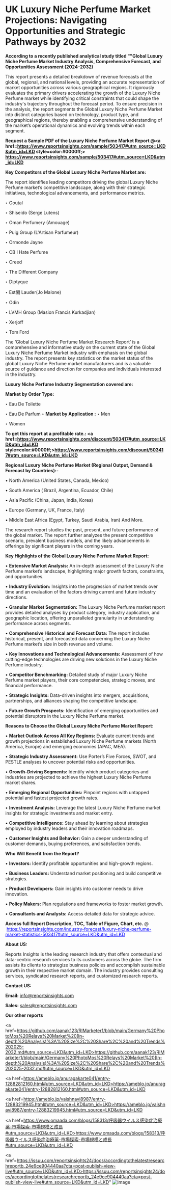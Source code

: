# UK Luxury Niche Perfume Market Projections: Navigating Opportunities and Strategic Pathways by 2032

<strong>According to a recently published analytical study titled ""Global Luxury Niche Perfume Market Industry Analysis, Comprehensive Forecast, and Opportunities Assessment (2024–2032)</strong>

This report presents a detailed breakdown of revenue forecasts at the global, regional, and national levels, providing an accurate representation of market opportunities across various geographical regions. It rigorously evaluates the primary drivers accelerating the growth of the Luxury Niche Perfume market while identifying critical constraints that could shape the industry's trajectory throughout the forecast period. To ensure precision in the analysis, the report segments the Global Luxury Niche Perfume Market into distinct categories based on technology, product type, and geographical regions, thereby enabling a comprehensive understanding of the market’s operational dynamics and evolving trends within each segment.

<strong>Request a Sample PDF of the Luxury Niche Perfume Market Report </strong><strong>@<a href=https://www.reportsinsights.com/sample/503417#utm_source=LKD&utm_id=LKD style=color:#0000ff;> https://www.reportsinsights.com/sample/503417#utm_source=LKD&utm_id=LKD</a></strong></font>

<strong>Key Competitors of the Global Luxury Niche Perfume Market are:</strong>

The report identifies leading competitors driving the global Luxury Niche Perfume market’s competitive landscape, along with their strategic initiatives, technological advancements, and performance metrics.

‣ Goutal

‣ Shiseido (Serge Lutens)

‣ Oman Perfumery (Amouage)

‣ Puig Group (L'Artisan Parfumeur)

‣ Ormonde Jayne

‣ CB I Hate Perfume

‣ Creed

‣ The Different Company

‣ Diptyque

‣ Est閑 Lauder(Jo Malone)

‣ Odin

‣ LVMH Group (Masion Francis Kurkadjian)

‣ Xerjoff

‣ Tom Ford

The ‘Global Luxury Niche Perfume Market Research Report’ is a comprehensive and informative study on the current state of the Global Luxury Niche Perfume Market industry with emphasis on the global industry. The report presents key statistics on the market status of the global Luxury Niche Perfume market manufacturers and is a valuable source of guidance and direction for companies and individuals interested in the industry.

<strong>Luxury Niche Perfume Industry Segmentation covered are:</strong>

<strong>Market by Order Type: </strong>

‣ Eau De Toilette

‣ Eau De Parfum
‣ 
<strong>Market by Application :</strong>
‣ Men

‣ Women

<strong>To get this report at a profitable rate.: <a href=https://www.reportsinsights.com/discount/503417#utm_source=LKD&utm_id=LKD style=color:#0000ff;>https://www.reportsinsights.com/discount/503417#utm_source=LKD&utm_id=LKD</a></strong></font>

<strong>Regional Luxury Niche Perfume Market (Regional Output, Demand &amp; Forecast by Countries):-</strong>

• North America (United States, Canada, Mexico)

• South America ( Brazil, Argentina, Ecuador, Chile)

• Asia Pacific (China, Japan, India, Korea)

• Europe (Germany, UK, France, Italy)

• Middle East Africa (Egypt, Turkey, Saudi Arabia, Iran) And More.

The research report studies the past, present, and future performance of the global market. The report further analyzes the present competitive scenario, prevalent business models, and the likely advancements in offerings by significant players in the coming years.

<strong>Key Highlights of the Global Luxury Niche Perfume Market Report:</strong>

• <strong>Extensive Market Analysis:</strong> An in-depth assessment of the Luxury Niche Perfume market’s landscape, highlighting major growth factors, constraints, and opportunities.

• <strong>Industry Evolution:</strong> Insights into the progression of market trends over time and an evaluation of the factors driving current and future industry directions.

• <strong>Granular Market Segmentation:</strong> The Luxury Niche Perfume market report provides detailed analyses by product category, industry application, and geographic location, offering unparalleled granularity in understanding performance across segments.

• <strong>Comprehensive Historical and Forecast Data:</strong> The report includes historical, present, and forecasted data concerning the Luxury Niche Perfume market’s size in both revenue and volume.

• <strong>Key Innovations and Technological Advancements:</strong> Assessment of how cutting-edge technologies are driving new solutions in the Luxury Niche Perfume industry.

• <strong>Competitor Benchmarking:</strong> Detailed study of major Luxury Niche Perfume market players, their core competencies, strategic moves, and financial performance.

• <strong>Strategic Insights:</strong> Data-driven insights into mergers, acquisitions, partnerships, and alliances shaping the competitive landscape.

• <strong>Future Growth Prospects:</strong> Identification of emerging opportunities and potential disruptors in the Luxury Niche Perfume market.

<strong>Reasons to Choose the Global Luxury Niche Perfume Market Report:</strong>

• <strong>Market Outlook Across All Key Regions:</strong> Evaluate current trends and growth projections in established Luxury Niche Perfume markets (North America, Europe) and emerging economies (APAC, MEA).

• <strong>Strategic Industry Assessment:</strong> Use Porter’s Five Forces, SWOT, and PESTLE analyses to uncover potential risks and opportunities.

• <strong>Growth-Driving Segments:</strong> Identify which product categories and industries are projected to achieve the highest Luxury Niche Perfume market shares.

• <strong>Emerging Regional Opportunities:</strong> Pinpoint regions with untapped potential and fastest projected growth rates.

• <strong>Investment Analysis:</strong> Leverage the latest Luxury Niche Perfume market insights for strategic investments and market entry.

• <strong>Competitive Intelligence:</strong> Stay ahead by learning about strategies employed by industry leaders and their innovation roadmaps.

• <strong>Customer Insights and Behavior:</strong> Gain a deeper understanding of customer demands, buying preferences, and satisfaction trends.

<strong>Who Will Benefit from the Report?</strong>

• <strong>Investors:</strong> Identify profitable opportunities and high-growth regions.

• <strong>Business Leaders:</strong> Understand market positioning and build competitive strategies.

• <strong>Product Developers:</strong> Gain insights into customer needs to drive innovation.

• <strong>Policy Makers:</strong> Plan regulations and frameworks to foster market growth.

• <strong>Consultants and Analysts:</strong> Access detailed data for strategic advice.
</ul>
<strong>Access full Report Description, TOC, Table of Figure, Chart, etc. </strong>@  <a href=https://reportsinsights.com/industry-forecast/luxury-niche-perfume-market-statistics-503417#utm_source=LKD&utm_id=LKD style=color:#0000ff;>https://reportsinsights.com/industry-forecast/luxury-niche-perfume-market-statistics-503417#utm_source=LKD&utm_id=LKD</a></font>

<strong><strong>About US</strong>:</strong>

Reports Insights is the leading research industry that offers contextual and data-centric research services to its customers across the globe. The firm assists its clients to strategize business policies and accomplish sustainable growth in their respective market domain. The industry provides consulting services, syndicated research reports, and customized research reports.

<strong>Contact US:</strong>

<p class=""""><b>Email:</b> <a href=mailto:info@reportsinsights.com>info@reportsinsights.com</a></p>
<p class=""""><b>Sales:</b> <a href=mailto:sales@reportsinsights.com>sales@reportsinsights.com</a></p>

<strong>Our other reports</strong>

<a href=https://github.com/aanak123/RIMarketer1/blob/main/Germany%20PhotoMos%20Relays%20Market%20(In-depth%20Analysis)%3A%20Size%2C%20Share%2C%20and%20Trends%202025-2032.md#utm_source=LKD&utm_id=LKD>https://github.com/aanak123/RIMarketer1/blob/main/Germany%20PhotoMos%20Relays%20Market%20(In-depth%20Analysis)%3A%20Size%2C%20Share%2C%20and%20Trends%202025-2032.md#utm_source=LKD&utm_id=LKD</a>

<a href=https://ameblo.jp/anuragakarte041/entry-12882812160.html#utm_source=LKD&utm_id=LKD>https://ameblo.jp/anuragakarte041/entry-12882812160.html#utm_source=LKD&utm_id=LKD</a>

<a href=https://ameblo.jp/vaishnavi8987/entry-12883219945.html#utm_source=LKD&utm_id=LKD>https://ameblo.jp/vaishnavi8987/entry-12883219945.html#utm_source=LKD&utm_id=LKD</a>

<a href=https://www.omaada.com/blogs/158313/呼吸器ウイルス感染症治療薬-市場探索-市場規模と成長#utm_source=LKD&utm_id=LKD>https://www.omaada.com/blogs/158313/呼吸器ウイルス感染症治療薬-市場探索-市場規模と成長#utm_source=LKD&utm_id=LKD</a>

<a href=https://issuu.com/reportsinsights24/docs/accordingtothelatestresearchreportb_24e9ce904440aa?cta=post-publish-view-live#utm_source=LKD&utm_id=LKD>https://issuu.com/reportsinsights24/docs/accordingtothelatestresearchreportb_24e9ce904440aa?cta=post-publish-view-live#utm_source=LKD&utm_id=LKD</a>"
![image](https://github.com/user-attachments/assets/8bc3fa96-1fe1-4505-8c4c-ad93362931f3)
